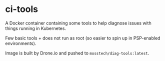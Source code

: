 # ci-tools

A Docker container containing some tools to help diagnose issues with things running in Kubernetes.

Few basic tools + does not run as root (so easier to spin up in PSP-enabled environments).

Image is built by Drone.io and pushed to `mosstech/diag-tools:latest`.
